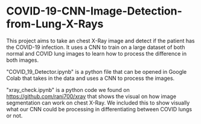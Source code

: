 # COVID-19-CNN-Image-Detection-from-Lung-X-Rays

This project aims to take an chest X-Ray image and detect if the patient has the COVID-19 infection. It uses a CNN to train on a large dataset of both normal and COVID lung images to learn how to process the difference in both images.

"COVID_19_Detector.ipynb" is a python file that can be opened in Google Colab that takes in the data and uses a CNN to process the images.

"xray_check.ipynb" is a python code we found on https://github.com/rani700/xray that shows the visual on how image segmentation can work on chest X-Ray. We included this to show visually what our CNN could be processing in differentiating between COVID lungs or not.
